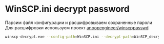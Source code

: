# WinSCP.ini decrypt password
Парсим файл конфигурации и расшифровываем сохраненные пароли
Для расшифровки используем проект [anoopengineer/winscppasswd](https://github.com/anoopengineer/winscppasswd)

```sh
winscp-decrypt.exe --config-path=WinSCP.ini --decrypt-path=WinSCP_decrypt.ini
```
